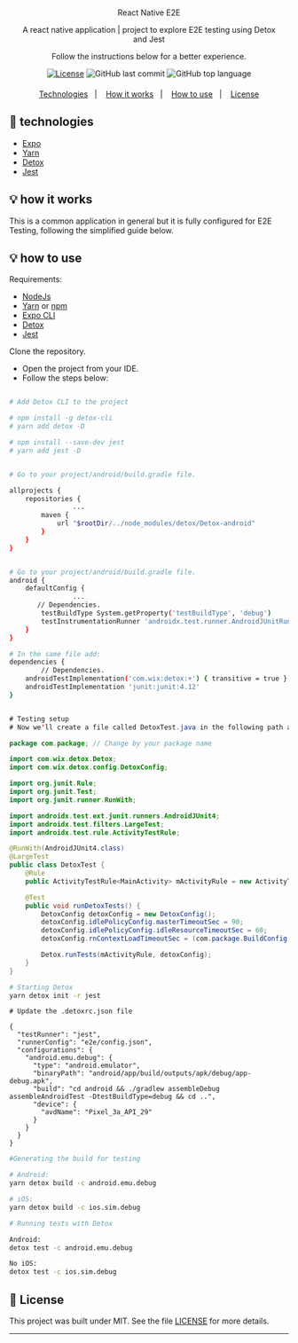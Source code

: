 
<div align="center" style="margin: 20px; text-align: center">
  <p>React Native E2E</p>
  <p> A react native application | project to explore E2E testing using Detox and Jest</p>
  <p>Follow the instructions below for a better experience.</p>
  
  [![License](http://img.shields.io/:license-mit-blue.svg?style=flat-square)](https://github.com/BinaryLeo/react_native_e2e/blob/main/LICENSE)
  ![GitHub last commit](https://img.shields.io/github/last-commit/BinaryLeo/react_native_e2e?style=flat-square)
  ![GitHub top language](https://img.shields.io/github/languages/top/BinaryLeo/react_native_e2e?style=flat-square)
  
</div>

<p align="center">
  <a href="#-technologies">Technologies</a>&nbsp;&nbsp;&nbsp;|&nbsp;&nbsp;&nbsp;
  <a href="#-how-it-works">How it works</a>&nbsp;&nbsp;&nbsp;|&nbsp;&nbsp;&nbsp;
  <a href="#-how-to-use">How to use</a>&nbsp;&nbsp;&nbsp;|&nbsp;&nbsp;&nbsp;
  <a href="#-license">License</a>

</p>

## 🧪 technologies

* [Expo](https://expo.dev/) 
* [Yarn](https://github.com/BinaryLeo/react_feedback_widget_web/tree/main/web) 
* [Detox](https://wix.github.io/Detox/) 
* [Jest](https://jestjs.io/) 

## 💡 how it works
This is a common application in general but it is fully configured for E2E Testing, following the
simplified guide below.

## 💡 how to use

Requirements:
* [NodeJs](https://nodejs.org/en/)
* [Yarn](https://classic.yarnpkg.com/) or [npm](https://www.npmjs.com/package/npm)
* [Expo CLI](https://docs.expo.dev/workflow/expo-cli/)
* [Detox](https://wix.github.io/Detox/) 
* [Jest](https://jestjs.io/) 


 Clone the repository.
- Open the project from your IDE.
- Follow the steps below:

```bash

# Add Detox CLI to the project

# npm install -g detox-cli
# yarn add detox -D

# npm install --save-dev jest
# yarn add jest -D

```

```bash

# Go to your project/android/build.gradle file.

allprojects {
    repositories {
				...
        maven {
            url "$rootDir/../node_modules/detox/Detox-android"
        }
    }
}
```

```bash

# Go to your project/android/build.gradle file.
android {
    defaultConfig {
				...
       // Dependencies.
        testBuildType System.getProperty('testBuildType', 'debug')
        testInstrumentationRunner 'androidx.test.runner.AndroidJUnitRunner'
    }
}
```

```bash
# In the same file add:
dependencies {
		// Dependencies.
    androidTestImplementation('com.wix:detox:+') { transitive = true }
    androidTestImplementation 'junit:junit:4.12'
}
```

```java

# Testing setup
# Now we'll create a file called DetoxTest.java in the following path android/app/src/androidTest/java/com/[nome_do_package]/DetoxTest.java

package com.package; // Change by your package name

import com.wix.detox.Detox;
import com.wix.detox.config.DetoxConfig;

import org.junit.Rule;
import org.junit.Test;
import org.junit.runner.RunWith;

import androidx.test.ext.junit.runners.AndroidJUnit4;
import androidx.test.filters.LargeTest;
import androidx.test.rule.ActivityTestRule;

@RunWith(AndroidJUnit4.class)
@LargeTest
public class DetoxTest {
    @Rule
    public ActivityTestRule<MainActivity> mActivityRule = new ActivityTestRule<>(MainActivity.class, false, false);

    @Test
    public void runDetoxTests() {
        DetoxConfig detoxConfig = new DetoxConfig();
        detoxConfig.idlePolicyConfig.masterTimeoutSec = 90;
        detoxConfig.idlePolicyConfig.idleResourceTimeoutSec = 60;
        detoxConfig.rnContextLoadTimeoutSec = (com.package.BuildConfig.DEBUG ? 180 : 60);

        Detox.runTests(mActivityRule, detoxConfig);
    }
}
```
```bash
# Starting Detox
yarn detox init -r jest
```
```node
# Update the .detoxrc.json file

{
  "testRunner": "jest",
  "runnerConfig": "e2e/config.json",
  "configurations": {
    "android.emu.debug": {
      "type": "android.emulator",
      "binaryPath": "android/app/build/outputs/apk/debug/app-debug.apk",
      "build": "cd android && ./gradlew assembleDebug assembleAndroidTest -DtestBuildType=debug && cd ..",
      "device": {
        "avdName": "Pixel_3a_API_29"
      }
    }
  }
}
```
```bash
#Generating the build for testing

# Android:
yarn detox build -c android.emu.debug

# iOS:
yarn detox build -c ios.sim.debug
```

```bash
# Running tests with Detox

Android:
detox test -c android.emu.debug

No iOS:
detox test -c ios.sim.debug
```

## 📄 License

This project was built under MIT. See the file [LICENSE](LICENSE) for more details.

---
